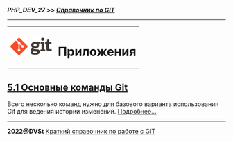 ***PHP_DEV_27 >> [Справочник по GIT](README.md)***

***

<table>
  <tr>
    <td>
    <img src="img/git_logo.png" height="40">
    </td>
    <td>
        <h1>Приложения</h1>
    </td>
  </tr> 
</table>

## [5.1 Основные команды Git](appendix_1.md)

Всего несколько команд нужно для базового варианта использования Git для ведения истории изменений. [Подробнее...](/appendix_1.md)

***

**2022@DVSt** [Краткий справочник по работе с GIT](README.md)
